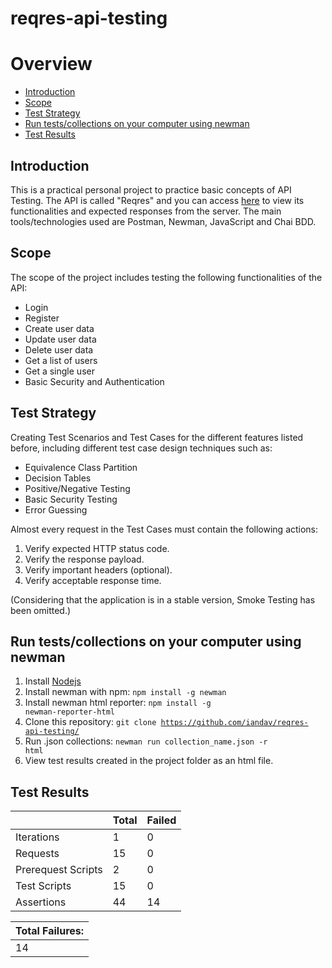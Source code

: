 # reqres-api-testing

# Overview
<ul>
  <li><a href="#ontroduction">Introduction</a></li>
  <li><a href="#scope">Scope</a></li>
  <li><a href="#test-strategy">Test Strategy</a></li>
  <li><a href="#run-testscollections-on-your-computer-using-newman">Run tests/collections on your computer using newman</a></li>
  <li><a href="#test-results">Test Results</a></li>
</ul>

## Introduction
This is a practical personal project to practice basic concepts of API Testing. The API is called "Reqres" and you can access [here](https://reqres.in/) to view its functionalities and expected responses from the server. The main tools/technologies used are Postman, Newman, JavaScript and Chai BDD.

## Scope
The scope of the project includes testing the following functionalities of the API:
<ul>
  <li>Login</li>
  <li>Register</li>
  <li>Create user data</li>
  <li>Update user data</li>
  <li>Delete user data</li>
  <li>Get a list of users</li>
  <li>Get a single user</li>
  <li>Basic Security and Authentication</li>
</ul>

## Test Strategy
Creating Test Scenarios and Test Cases for the different features listed before, including different test case design techniques such as:
<ul>
  <li>Equivalence Class Partition</li>
  <li>Decision Tables</li>
  <li>Positive/Negative Testing</li>
  <li>Basic Security Testing</li>
  <li>Error Guessing</li>
</ul>

Almost every request in the Test Cases must contain the following actions:
<ol>
  <li>Verify expected HTTP status code.</li>
  <li>Verify the response payload.</li>
  <li>Verify important headers (optional).</li>
  <li>Verify acceptable response time.</li>
</ol>

(Considering that the application is in a stable version, Smoke Testing has been omitted.)

## Run tests/collections on your computer using newman
1. Install [Nodejs](https://nodejs.org/)
2. Install newman with npm: <code>npm install -g newman</code>
3. Install newman html reporter: <code>npm install -g newman-reporter-html</code>
4. Clone this repository: <code>git clone https://github.com/iandav/reqres-api-testing/</code>
5. Run .json collections: <code>newman run collection_name.json -r html</code>
6. View test results created in the project folder as an html file.

## Test Results
|  | Total | Failed |
| --- | --- | --- |
| Iterations | 1 | 0 |
| Requests | 15 | 0 |
| Prerequest Scripts | 2 | 0 |
| Test Scripts | 15 | 0 |
| Assertions | 44 | 14 |

| Total Failures: |
| --- |
| 14 |


